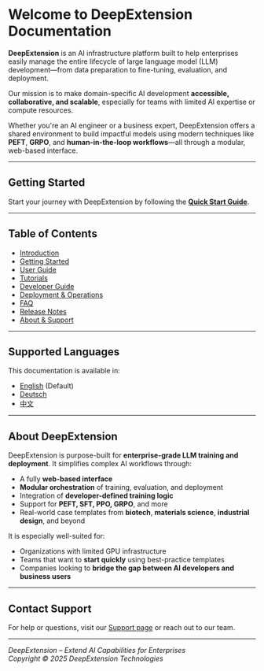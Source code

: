 # Welcome to DeepExtension Documentation

**DeepExtension** is an AI infrastructure platform built to help enterprises easily manage the entire lifecycle of large language model (LLM) development—from data preparation to fine-tuning, evaluation, and deployment.

Our mission is to make domain-specific AI development **accessible, collaborative, and scalable**, especially for teams with limited AI expertise or compute resources.

Whether you're an AI engineer or a business expert, DeepExtension offers a shared environment to build impactful models using modern techniques like **PEFT**, **GRPO**, and **human-in-the-loop workflows**—all through a modular, web-based interface.

---

## Getting Started

Start your journey with DeepExtension by following the **[Quick Start Guide](getting-started/quick-start.md)**.

---

## Table of Contents

- [Introduction](index.md)
- [Getting Started](getting-started/quick-start.md)
- [User Guide](user-guide/ui-overview.md)
- [Tutorials](tutorials/overview.md)
- [Developer Guide](developer/overview.md)
- [Deployment & Operations](deployment/ollama-deployment.md)
- [FAQ](faq.md)
- [Release Notes](changelog.md)
- [About & Support](about/about-us.md)

---

## Supported Languages

This documentation is available in:

- [English](#) (Default)
- [Deutsch](de/index.md)
- [中文](zh/index.md)

---

## About DeepExtension

DeepExtension is purpose-built for **enterprise-grade LLM training and deployment**. It simplifies complex AI workflows through:

- A fully **web-based interface**
- **Modular orchestration** of training, evaluation, and deployment
- Integration of **developer-defined training logic**
- Support for **PEFT, SFT, PPO, GRPO**, and more
- Real-world case templates from **biotech**, **materials science**, **industrial design**, and beyond

It is especially well-suited for:

- Organizations with limited GPU infrastructure
- Teams that want to **start quickly** using best-practice templates
- Companies looking to **bridge the gap between AI developers and business users**

---

## Contact Support

For help or questions, visit our [Support page](about/support.md) or reach out to our team.

---

*DeepExtension – Extend AI Capabilities for Enterprises*  
*Copyright © 2025 DeepExtension Technologies*
